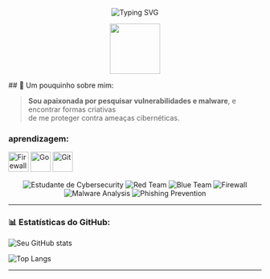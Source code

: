 <p align="center">
  <img src="https://readme-typing-svg.herokuapp.com?font=Poppins&size=28&duration=3000&pause=1000&color=F9A8D4&center=true&vCenter=true&width=500&lines=Hello%2C+eu+sou+a+Mayra!;Estudante+de+Cybersecurity+%F0%9F%94%91" alt="Typing SVG" />
</p>
 <p align="center">
  <img src="https://media0.giphy.com/media/v1.Y2lkPTc5MGI3NjExeDF3b3A5a3FvM2Jzb2cwa3AybHY2bHRhdWJ5ODBrZHk5OXJyOG9mdiZlcD12MV9pbnRlcm5hbF9naWZfYnlfaWQmY3Q9Zw/LHZyixOnHwDDy/giphy.gif" width="100" />
</p>
## 🌸 Um pouquinho sobre mim:

>  **Sou apaixonada por pesquisar vulnerabilidades e malware**, e encontrar formas criativas  
> de me proteger contra ameaças cibernéticas.  
>  

### aprendizagem:
<p align="left">
  <img src="https://img.icons8.com/ios-filled/50/firewall.png" alt="Firewall" width="40" height="40" title="Firewall"/>
  <img src="https://cdn.jsdelivr.net/gh/devicons/devicon/icons/go/go-original.svg" alt="Go" width="40" height="40" title="Go"/>
  <img src="https://cdn.jsdelivr.net/gh/devicons/devicon/icons/git/git-original.svg" alt="Git" width="40" height="40" title="Git"/>
</p>
<p align="center">
  <img src="https://img.shields.io/badge/Estudante%20de%20Cybersecurity-32CD32?style=for-the-badge&logo=graduation-cap&logoColor=white" alt="Estudante de Cybersecurity"/>
  <img src="https://img.shields.io/badge/Red%20Team-FF0000?style=for-the-badge&logo=red&logoColor=white" alt="Red Team"/>
  <img src="https://img.shields.io/badge/Blue%20Team-007BFF?style=for-the-badge&logo=blue&logoColor=white" alt="Blue Team"/>
  <img src="https://img.shields.io/badge/Firewall-32CD32?style=for-the-badge&logo=firewall&logoColor=white" alt="Firewall"/>
  <img src="https://img.shields.io/badge/Malware%20Analysis-FFA500?style=for-the-badge&logo=bug&logoColor=white" alt="Malware Analysis"/>
  <img src="https://img.shields.io/badge/Phishing%20Prevention-FDA7DC?style=for-the-badge&logo=security&logoColor=white" alt="Phishing Prevention"/>
</p>

---

### 📊 Estatísticas do GitHub:
![Seu GitHub stats](https://github-readme-stats.vercel.app/api?username=SEUUSUARIO&show_icons=true&theme=tokyonight)

![Top Langs](https://github-readme-stats.vercel.app/api/top-langs/?username=SEUUSUARIO&layout=compact&theme=tokyonight)

---
